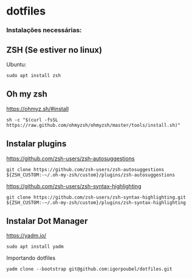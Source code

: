 # dotfiles

### Instalações necessárias:

## ZSH (Se estiver no linux)

Ubuntu:
```
sudo apt install zsh
```

## Oh my zsh

https://ohmyz.sh/#install

```
sh -c "$(curl -fsSL https://raw.github.com/ohmyzsh/ohmyzsh/master/tools/install.sh)"
```

## Instalar plugins

https://github.com/zsh-users/zsh-autosuggestions

```
git clone https://github.com/zsh-users/zsh-autosuggestions ${ZSH_CUSTOM:-~/.oh-my-zsh/custom}/plugins/zsh-autosuggestions
```

https://github.com/zsh-users/zsh-syntax-highlighting

```
git clone https://github.com/zsh-users/zsh-syntax-highlighting.git ${ZSH_CUSTOM:-~/.oh-my-zsh/custom}/plugins/zsh-syntax-highlighting
```

## Instalar Dot Manager 

https://yadm.io/
```
sudo apt install yadm
```

Importando dotfiles
```
yadm clone --bootstrap git@github.com:igorpoubel/dotfiles.git
```
